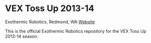VEX Toss Up 2013-14
======
<h>Exothermic Robotics, Redmond, WA</h>
<a href="http://exothermicrobotics.org">Website</a>

This is the official Exothermic Robotics repository for the VEX Toss Up 2013-14 season.
